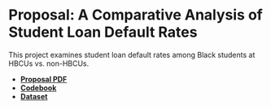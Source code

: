 # Proposal: A Comparative Analysis of Student Loan Default Rates  

This project examines student loan default rates among Black students at HBCUs vs. non-HBCUs.  

- **[Proposal PDF](proposal.pdf)**
- **[Codebook](../data/college_scorecard_codebook.xlsx)**
- **[Dataset](../data/college_scorecard_cleaned.csv)**  

